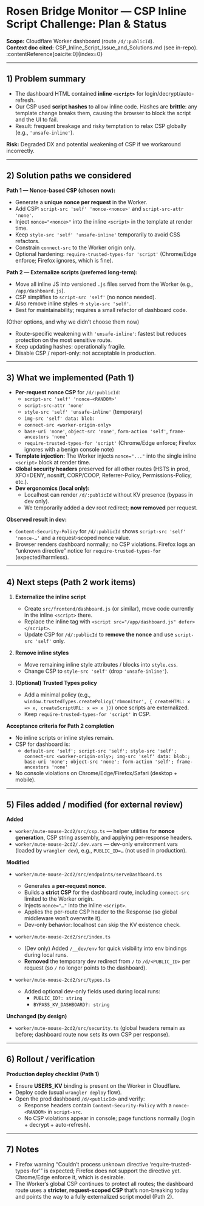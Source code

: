 # Rosen Bridge Monitor — CSP Inline Script Challenge: Plan & Status

**Scope:** Cloudflare Worker dashboard (route `/d/:publicId`).  
**Context doc cited:** CSP_Inline_Script_Issue_and_Solutions.md  (see in-repo). :contentReference[oaicite:0]{index=0}

---

## 1) Problem summary

- The dashboard HTML contained **inline `<script>`** for login/decrypt/auto-refresh.
- Our CSP used **script hashes** to allow inline code. Hashes are **brittle**: any template change breaks them, causing the browser to block the script and the UI to fail.  
- Result: frequent breakage and risky temptation to relax CSP globally (e.g., `'unsafe-inline'`).

**Risk:** Degraded DX and potential weakening of CSP if we workaround incorrectly.

---

## 2) Solution paths we considered

**Path 1 — Nonce-based CSP (chosen now):**
- Generate a **unique nonce per request** in the Worker.
- Add CSP: `script-src 'self' 'nonce-<nonce>'` and `script-src-attr 'none'`.
- Inject `nonce="<nonce>"` into the inline `<script>` in the template at render time.
- Keep `style-src 'self' 'unsafe-inline'` temporarily to avoid CSS refactors.
- Constrain `connect-src` to the Worker origin only.
- Optional hardening: `require-trusted-types-for 'script'` (Chrome/Edge enforce; Firefox ignores, which is fine).

**Path 2 — Externalize scripts (preferred long-term):**
- Move all inline JS into versioned `.js` files served from the Worker (e.g., `/app/dashboard.js`).
- CSP simplifies to `script-src 'self'` (no nonce needed).
- Also remove inline styles → `style-src 'self'`.
- Best for maintainability; requires a small refactor of dashboard code.

(Other options, and why we didn’t choose them now)
- Route-specific weakening with `'unsafe-inline'`: fastest but reduces protection on the most sensitive route.
- Keep updating hashes: operationally fragile.
- Disable CSP / report-only: not acceptable in production.

---

## 3) What we implemented (Path 1)

- **Per-request nonce CSP** for `/d/:publicId`:
  - `script-src 'self' 'nonce-<RANDOM>'`
  - `script-src-attr 'none'`
  - `style-src 'self' 'unsafe-inline'` (temporary)
  - `img-src 'self' data: blob:`
  - `connect-src <worker-origin-only>`
  - `base-uri 'none'`, `object-src 'none'`, `form-action 'self'`, `frame-ancestors 'none'`
  - `require-trusted-types-for 'script'` (Chrome/Edge enforce; Firefox ignores with a benign console note)
- **Template injection:** The Worker injects `nonce="..."` into the single inline `<script>` block at render time.
- **Global security headers** preserved for all other routes (HSTS in prod, XFO=DENY, nosniff, CORP/COOP, Referrer-Policy, Permissions-Policy, etc.).
- **Dev ergonomics (local only):**
  - Localhost can render `/d/:publicId` without KV presence (bypass in dev only).
  - We temporarily added a dev root redirect; **now removed** per request.

**Observed result in dev:**  
- `Content-Security-Policy` for `/d/:publicId` shows `script-src 'self' 'nonce-…'` and a request-scoped nonce value.
- Browser renders dashboard normally; no CSP violations. Firefox logs an “unknown directive” notice for `require-trusted-types-for` (expected/harmless).

---

## 4) Next steps (Path 2 work items)

1. **Externalize the inline script**  
   - Create `src/frontend/dashboard.js` (or similar), move code currently in the inline `<script>` there.  
   - Replace the inline tag with `<script src="/app/dashboard.js" defer></script>`.  
   - Update CSP for `/d/:publicId` to **remove the nonce** and use `script-src 'self'` only.

2. **Remove inline styles**  
   - Move remaining inline style attributes / blocks into `style.css`.  
   - Change CSP to `style-src 'self'` (drop `'unsafe-inline'`).

3. **(Optional) Trusted Types policy**  
   - Add a minimal policy (e.g., `window.trustedTypes.createPolicy('rbmonitor', { createHTML: x => x, createScriptURL: x => x })`) once scripts are externalized.  
   - Keep `require-trusted-types-for 'script'` in CSP.

**Acceptance criteria for Path 2 completion**
- No inline scripts or inline styles remain.
- CSP for dashboard is:
  - `default-src 'self'; script-src 'self'; style-src 'self'; connect-src <worker-origin-only>; img-src 'self' data: blob:; base-uri 'none'; object-src 'none'; form-action 'self'; frame-ancestors 'none'`
- No console violations on Chrome/Edge/Firefox/Safari (desktop + mobile).

---

## 5) Files added / modified (for external review)

**Added**
- `worker/mute-mouse-2cd2/src/csp.ts` — helper utilities for **nonce generation**, CSP string assembly, and applying per-response headers.
- `worker/mute-mouse-2cd2/.dev.vars` — dev-only environment vars (loaded by `wrangler dev`), e.g., `PUBLIC_ID=…` (not used in production).

**Modified**
- `worker/mute-mouse-2cd2/src/endpoints/serveDashboard.ts`  
  - Generates a **per-request nonce**.
  - Builds a **strict CSP** for the dashboard route, including `connect-src` limited to the Worker origin.
  - Injects `nonce="…"` into the inline `<script>`.
  - Applies the per-route CSP header to the Response (so global middleware won’t overwrite it).
  - Dev-only behavior: localhost can skip the KV existence check.

- `worker/mute-mouse-2cd2/src/index.ts`  
  - (Dev only) Added `/__dev/env` for quick visibility into env bindings during local runs.
  - **Removed** the temporary dev redirect from `/` to `/d/<PUBLIC_ID>` per request (so `/` no longer points to the dashboard).

- `worker/mute-mouse-2cd2/src/types.ts`  
  - Added optional dev-only fields used during local runs:
    - `PUBLIC_ID?: string`
    - `BYPASS_KV_DASHBOARD?: string`

**Unchanged (by design)**
- `worker/mute-mouse-2cd2/src/security.ts` (global headers remain as before; dashboard route now sets its own CSP per response).

---

## 6) Rollout / verification

**Production deploy checklist (Path 1)**
- Ensure **USERS_KV** binding is present on the Worker in Cloudflare.  
- Deploy code (usual `wrangler deploy` flow).  
- Open the prod dashboard `/d/<publicId>` and verify:  
  - Response headers contain `Content-Security-Policy` with a `nonce-<RANDOM>` in `script-src`.  
  - No CSP violations appear in console; page functions normally (login + decrypt + auto-refresh).

---

## 7) Notes

- Firefox warning “Couldn’t process unknown directive ‘require-trusted-types-for’” is expected; Firefox does not support the directive yet. Chrome/Edge enforce it, which is desirable.  
- The Worker’s global CSP continues to protect all routes; the dashboard route uses a **stricter, request-scoped CSP** that’s non-breaking today and points the way to a fully externalized script model (Path 2).

